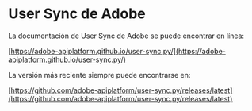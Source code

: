 # User Sync de Adobe #

La documentación de User Sync de Adobe se puede encontrar en línea:

[https://adobe-apiplatform.github.io/user-sync.py/](https://adobe-apiplatform.github.io/user-sync.py/)

La versión más reciente siempre puede encontrarse en:

[https://github.com/adobe-apiplatform/user-sync.py/releases/latest](https://github.com/adobe-apiplatform/user-sync.py/releases/latest)
